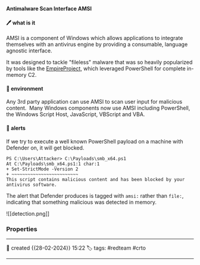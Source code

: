 
**Antimalware Scan Interface AMSI**

#### 🖊️ what is it

AMSI is a component of Windows which allows applications to integrate themselves with an antivirus engine by providing a consumable, language agnostic interface.  

It was designed to tackle "fileless" malware that was so heavily popularized by tools like the [EmpireProject](https://github.com/EmpireProject/Empire), which leveraged PowerShell for complete in-memory C2.

#### 📔 environment

Any 3rd party application can use AMSI to scan user input for malicious content.  Many Windows components now use AMSI including PowerShell, the Windows Script Host, JavaScript, VBScript and VBA.

####  📗 alerts

If we try to execute a well known PowerShell payload on a machine with Defender on, it will get blocked.

```
PS C:\Users\Attacker> C:\Payloads\smb_x64.ps1
At C:\Payloads\smb_x64.ps1:1 char:1
+ Set-StrictMode -Version 2
+ ~~~~~~~~~~~~~~~~~~~~~~~~~
This script contains malicious content and has been blocked by your antivirus software.
```

The alert that Defender produces is tagged with `amsi:` rather than `file:`, indicating that something malicious was detected in memory.

![[detection.png]]




### Properties
---
📆 created   {{28-02-2024}} 15:22
🏷️ tags: #redteam #crto 

---

